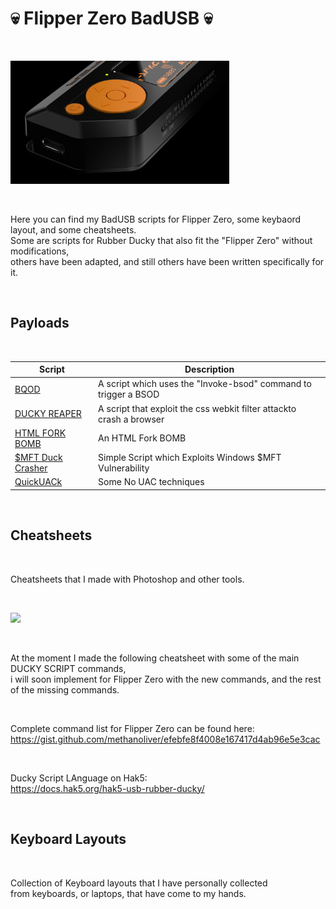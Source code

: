 <h1>💀 Flipper Zero BadUSB 💀</h1>

</BR>

<p>
  <img src="https://raw.githubusercontent.com/JonnyBanana/Bananas_Flipper/main/IMG/BADUSB.jpg" width="350">
</p>

</BR>

Here you can find my BadUSB scripts for Flipper Zero, some keybaord layout, and some cheatsheets. </BR>
Some are scripts for Rubber Ducky that also fit the "Flipper Zero" without modifications, </BR>
others have been adapted, and still others have been written specifically for it. </BR>


</BR>

<h2>Payloads</h2>

</BR>

| Script        | Description   |
| ------------- | ------------- |
| <a href="https://github.com/JonnyBanana/BQOD_tHE_bLUE_qUACK_oF_dEATH">BQOD</a>  | A script which uses the "Invoke-bsod" command to trigger a BSOD  |
| <a href="https://github.com/JonnyBanana/DUCKY_REAPER">DUCKY REAPER</a>  | A script that exploit the css webkit filter attackto crash a browser  | 
| <a href="https://github.com/JonnyBanana/Rubber-Ducky_HTML_Fork-Bomb">HTML FORK BOMB</a>  | An HTML Fork BOMB  |
| <a href="https://github.com/JonnyBanana/-MFT-Duck-Crasher">$MFT Duck Crasher</a>  | Simple Script which Exploits Windows $MFT Vulnerability  | 
| <a href="https://github.com/JonnyBanana/QuickUACk">QuickUACk</a>  | Some No UAC techniques  |

</BR>

<h2>Cheatsheets</h2>

</BR>

Cheatsheets that I made with Photoshop and other tools.

</BR>

<p>
  <img src="https://camo.githubusercontent.com/50dd01da9e7815ac08fa1323577bcd0a40c0ce46377eb4ab2243e50bd3f53496/68747470733a2f2f692e696d6775722e636f6d2f6e4c6e33425a532e706e67" width="500">
</p>

</BR>


At the moment I made the following cheatsheet with some of the main DUCKY SCRIPT commands, </BR>
i will soon implement for Flipper Zero with the new commands, and the rest of the missing commands.

</BR>

Complete command list for Flipper Zero can be found here:</BR>
https://gist.github.com/methanoliver/efebfe8f4008e167417d4ab96e5e3cac


</BR>

Ducky Script LAnguage on Hak5:</BR>
https://docs.hak5.org/hak5-usb-rubber-ducky/

</BR>

<h2>Keyboard Layouts</h2>

</BR>

Collection of Keyboard layouts that I have personally collected </BR>
from keyboards, or laptops, that have come to my hands.

</BR>





